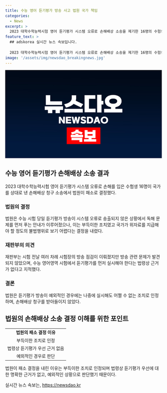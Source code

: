```yaml
---
title: 수능 영어 듣기평가 방송 사고 법원 국가 책임
categories:
  - News
excerpt: >
  2023 대학수학능력시험 영어 듣기평가 시스템 오류로 손해배상 소송을 제기한 16명의 수험생이 패소 판결을 받았다. 고등법원은 국가의 불법행위를 인정하기 어렵다고 판단하며, 시험 전 철저한 방송 점검이 이뤄졌음에도 방송 오류는 발견되지 않았다고 밝혔다. 법원은 듣기평가가 먼저 실시되어야 하는 법적 근거가 없으며, 예외적인 상황에서는 나중에 실시하는 것이 부득이한 조치라고 판단했다. (요약문 완료)
feature_text: >
  ## adskorea 실시간 뉴스 속보입니다.

  2023 대학수학능력시험 영어 듣기평가 시스템 오류로 손해배상 소송을 제기한 16명의 수험생이 패소 판결을 받았다. 고등법원은 국가의 불법행위를 인정하기 어렵다고 판단하며, 시험 전 철저한 방송 점검이 이뤄졌음에도 방송 오류는 발견되지 않았다고 밝혔다. 법원은 듣기평가가 먼저 실시되어야 하는 법적 근거가 없으며, 예외적인 상황에서는 나중에 실시하는 것이 부득이한 조치라고 판단했다. (요약문 완료)
image: '/assets/img/newsdao_breakingnews.jpg'
---
```


<p><img src="/assets/img/newsdao_breakingnews.jpg" alt="adskorea 속보" /></p>

<h2 data-ke-size="size26">수능 영어 듣기평가 손해배상 소송 결과</h2>

<p data-ke-size="size16">2023 대학수학능력시험 영어 듣기평가 시스템 오류로 손해를 입은 수험생 16명이 국가를 상대로 낸 손해배상 청구 소송에서 법원이 패소로 결정했다.</p>

<h3>법원의 결정</h3>

<p data-ke-size="size16">법원은 수능 시험 당일 듣기평가 방송이 시스템 오류로 송출되지 않은 상황에서 독해 문제를 먼저 푸는 안내가 이루어졌으나, 이는 부득이한 조치였고 국가가 위자료를 지급해야 할 정도의 불법행위로 보기 어렵다는 결정을 내렸다.</p>

<h3>재판부의 의견</h3>

<p data-ke-size="size16">재판부는 시험 전날 여러 차례 시험장의 방송 점검이 이뤄졌지만 방송 관련 문제가 발견되지 않았으며, 수능 영어영역 시험에서 듣기평가를 먼저 실시해야 한다는 법령상 근거가 없다고 지적했다.</p>

<h3>결론</h3>

<p data-ke-size="size16">법원은 듣기평가 방송이 예외적인 경우에는 나중에 실시해도 어쩔 수 없는 조치로 인정하며, 손해배상 청구를 받아들이지 않았다.</p>

<h2 data-ke-size="size26">법원의 손해배상 소송 결정 이해를 위한 포인트</h2>

<table>
    <tr>
        <td style="text-align: center; height: 17px;"><b>법원의 패소 결정 이유</b></td>
    </tr>
    <tr>
        <td style="text-align: center; height: 17px;">부득이한 조치로 인정</td>
    </tr>
    <tr>
        <td style="text-align: center; height: 17px;">법령상 듣기평가 우선 근거 없음</td>
    </tr>
    <tr>
        <td style="text-align: center; height: 17px;">예외적인 경우로 판단</td>
    </tr>
</table>

<p data-ke-size="size16">법원이 패소 결정을 내린 이유는 부득이한 조치로 인정되며 법령상 듣기평가 우선에 대한 명확한 근거가 없고, 예외적인 상황으로 판단했기 때문이다.</p>
실시간 뉴스 속보는, <a href="https://newsdao.kr" rel="dofollow">https://newsdao.kr</a>


